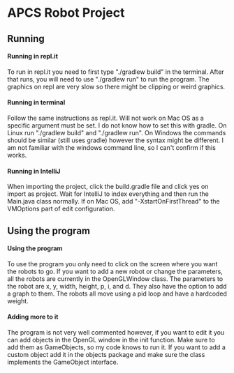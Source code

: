 APCS Robot Project
==================

Running
-------

#### Running in repl.it

To run in repl.it you need to first type "./gradlew build" in the terminal.
After that runs, you will need to use "./gradlew run" to run the program.
The graphics on repl are very slow so there might be clipping or weird graphics.

#### Running in terminal

Follow the same instructions as repl.it. Will not work on Mac OS as a specific argument must be set.
I do not know how to set this with gradle.
On Linux run "./gradlew build" and "./gradlew run".
On Windows the commands should be similar (still uses gradle) however the syntax might be different.
I am not familiar with the windows command line, so I can't confirm if this works.

#### Running in IntelliJ

When importing the project, click the build.gradle file and click yes on import as project.
Wait for IntelliJ to index everything and then run the Main.java class normally.
If on Mac OS, add "-XstartOnFirstThread" to the VMOptions part of edit configuration.

Using the program
-----------------

#### Using the program

To use the program you only need to click on the screen where you want the robots to go.
If you want to add a new robot or change the parameters, all the robots are currently in the OpenGLWindow class.
The parameters to the robot are x, y, width, height, p, i, and d. They also have the option to add a graph to them.
The robots all move using a pid loop and have a hardcoded weight.

#### Adding more to it
The program is not very well commented however, if you want to edit it you can add objects in the OpenGL window in the init function.
Make sure to add them as GameObjects, so my code knows to run it.
If you want to add a custom object add it in the objects package and make sure the class implements the GameObject interface. 
